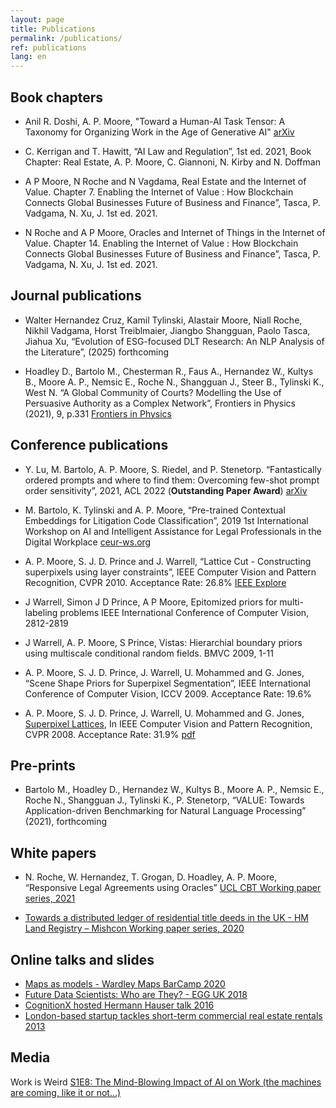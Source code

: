```yaml
---
layout: page
title: Publications
permalink: /publications/
ref: publications
lang: en
---
```


## Book chapters 

* Anil R. Doshi, A. P. Moore, "Toward a Human-AI Task Tensor: A Taxonomy for Organizing Work in the Age of Generative AI" [arXiv](https://arxiv.org/abs/2503.15490) 

* C. Kerrigan and T. Hawitt, “AI Law and Regulation”, 1st ed. 2021, Book Chapter: Real Estate, A. P. Moore, C. Giannoni, N. Kirby and N. Doffman

* A P Moore,  N Roche and N Vagdama, Real Estate and the Internet of Value. Chapter 7. Enabling the Internet of Value : How Blockchain Connects Global Businesses Future of Business and Finance”, Tasca, P. Vadgama, N. Xu, J. 1st ed. 2021.

* N Roche and A P Moore, Oracles and Internet of Things in the Internet of Value. Chapter 14. Enabling the Internet of Value : How Blockchain Connects Global Businesses Future of Business and Finance”, Tasca, P. Vadgama, N. Xu, J. 1st ed. 2021.

## Journal publications 

* Walter Hernandez Cruz, Kamil Tylinski, Alastair Moore, Niall Roche,
Nikhil Vadgama, Horst Treiblmaier, Jiangbo Shangguan, Paolo Tasca,
Jiahua Xu,  “Evolution of ESG-focused DLT Research: An NLP Analysis of
the Literature”, (2025) forthcoming

* Hoadley D., Bartolo M., Chesterman R., Faus A., Hernandez W., Kultys B., Moore A. P., Nemsic E., Roche N., Shangguan J., Steer B., Tylinski K., West N. “A Global Community of Courts? Modelling the Use of Persuasive Authority as a Complex Network”, Frontiers in Physics (2021), 9, p.331 [Frontiers in Physics](https://www.frontiersin.org/journals/physics/articles/10.3389/fphy.2021.665719/full)

## Conference publications 

* Y. Lu, M. Bartolo, A. P. Moore, S. Riedel, and P. Stenetorp. “Fantastically ordered prompts and where to find them: Overcoming few-shot prompt order sensitivity”, 2021, ACL 2022 (**Outstanding Paper Award**) [arXiv](https://arxiv.org/abs/2104.08786)

* M. Bartolo, K. Tylinski and A. P. Moore, “Pre-trained Contextual Embeddings for Litigation Code Classification”, 2019 1st International Workshop on AI and Intelligent Assistance for Legal Professionals in the Digital Workplace [ceur-ws.org](https://ceur-ws.org/Vol-2484/paper6.pdf)

* A. P. Moore, S. J. D. Prince and J. Warrell, “Lattice Cut - Constructing superpixels using layer constraints”, IEEE Computer Vision and Pattern Recognition, CVPR 2010. Acceptance Rate: 26.8% [IEEE Explore](https://ieeexplore.ieee.org/document/5539890)

* J Warrell, Simon J D Prince, A P Moore, Epitomized priors for multi-labeling problems 
IEEE International Conference of Computer Vision, 2812-2819

* J Warrell, A. P. Moore, S Prince, Vistas: Hierarchial boundary priors using multiscale conditional random fields. BMVC 2009, 1-11

* A. P. Moore, S. J. D. Prince, J. Warrell, U. Mohammed and G. Jones, “Scene Shape Priors for Superpixel Segmentation”, IEEE International Conference of Computer Vision, ICCV 2009. Acceptance Rate: 19.6% 

* A. P. Moore, S. J. D. Prince, J. Warrell, U. Mohammed and G. Jones, [Superpixel Lattices](https://ieeexplore.ieee.org/abstract/document/4587471), In IEEE Computer Vision and Pattern Recognition, CVPR 2008. Acceptance Rate: 31.9\% [pdf]()


## Pre-prints 

* Bartolo M., Hoadley D., Hernandez W., Kultys B., Moore A. P., Nemsic E., Roche N., Shangguan J., Tylinski K., P. Stenetorp, “VALUE: Towards Application-driven Benchmarking for Natural Language Processing” (2021), forthcoming


## White papers 

* N. Roche, W. Hernandez, T. Grogan, D. Hoadley, A. P. Moore, “Responsive Legal Agreements using Oracles” [UCL CBT Working paper series, 2021](http://blockchain.cs.ucl.ac.uk/wp-content/uploads/2020/07/UCLCBT_DiscussionPaper_Q22020_V2.pdf)

* [Towards a distributed ledger of residential title deeds in the UK - HM Land Registry – Mishcon Working paper series, 2020](https://www.mishcon.com/upload/files/HMLR%20White%20Paper.pdf)

## Online talks and slides 

* [Maps as models - Wardley Maps BarCamp 2020](https://www.youtube.com/watch?v=7-5IGTfiujY)
* [Future Data Scientists: Who are They? - EGG UK 2018](https://videos.dataiku.com/watch/NR8tte6TqskiVrwuvENTLS?)
* [CognitionX hosted Hermann Hauser talk 2016](https://www.youtube.com/watch?v=G3Vh7rY5cik)
* [London-based startup tackles short-term commercial real estate rentals 2013](https://venturebeat.com/2013/03/13/london-based-startup-tackles-short-term-commercial-real-estate-rentals/)

## Media 

Work is Weird [S1E8: The Mind-Blowing Impact of AI on Work (the machines are coming, like it or not...)](https://podcasts.apple.com/gb/podcast/s1e8-the-mind-blowing-impact-of-ai-on-work-the/id1794194721?i=1000700791200)